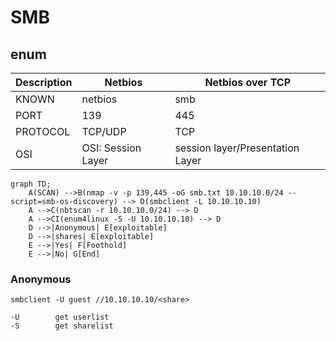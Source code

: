 # SMB

## enum


| Description|Netbios|Netbios over TCP|
| ---------|-----------|-----------|
|KNOWN|netbios| smb|
|PORT |139| 445 |
|PROTOCOL|TCP/UDP| TCP |
|OSI|OSI: Session Layer |session layer/Presentation Layer|


```mermaid
graph TD;
	A(SCAN) -->B(nmap -v -p 139,445 -oG smb.txt 10.10.10.0/24 --script=smb-os-discovery) --> D(smbclient -L 10.10.10.10)
	A -->C(nbtscan -r 10.10.10.0/24) --> D
	A -->CI(enum4linux -S -U 10.10.10.10) --> D	
	D -->|Anonymous| E[exploitable]
	D -->|shares| E[exploitable]
	E -->|Yes| F[Foothold]
	E -->|No| G[End]
```

### Anonymous

`smbclient -U guest //10.10.10.10/<share>`



```enum4linux
-U        get userlist
-S        get sharelist
```
